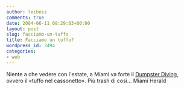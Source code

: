 ```yaml
---
author: leibniz
comments: true
date: 2004-06-11 08:29:03+00:00
layout: post
slug: facciamo-un-tuffo
title: Facciamo un tuffo?
wordpress_id: 3494
categories:
- web
---
```


Niente a che vedere con l'estate, a Miami va forte il [Dumpster Diving](http://www.miami.com/mld/miamiherald/8888728.htm?1c), ovvero il «tuffo nel cassonetto». Più trash di così...
Miami Herald
